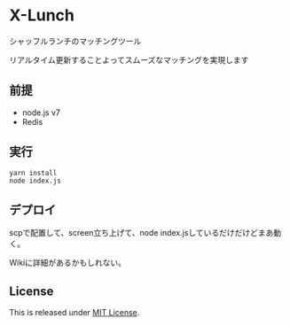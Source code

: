 # X-Lunch

シャッフルランチのマッチングツール

リアルタイム更新することよってスムーズなマッチングを実現します

## 前提

- node.js v7
- Redis

## 実行

```
yarn install
node index.js
```

## デプロイ

scpで配置して、screen立ち上げて、node index.jsしているだけだけどまあ動く。

Wikiに詳細があるかもしれない。

## License

This is released under [MIT License](http://narazaka.net/license/MIT?2017).
